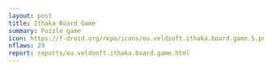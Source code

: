 ```yaml
---
layout: post
title: Ithaka Board Game
summary: Puzzle game
icon: https://f-droid.org/repo/icons/eu.veldsoft.ithaka.board.game.5.png
nflaws: 29
report: reports/eu.veldsoft.ithaka.board.game.html
---
```

